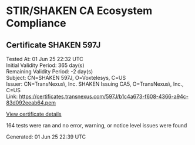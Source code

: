 # STIR/SHAKEN CA Ecosystem Compliance

## Certificate SHAKEN 597J

Tested At: 01 Jun 25 22:32 UTC\
Initial Validity Period: 365 day(s)\
Remaining Validity Period: -2 day(s)\
Subject: CN=SHAKEN 597J, O=Voxtelesys, C=US\
Issuer: CN=TransNexus\\, Inc. SHAKEN Issuing CA5, O=TransNexus\\, Inc., C=US\
Link: https://certificates.transnexus.com/597J/b1c4a673-f608-4366-a94c-83d092eeab64.pem

[View certificate details](https://x509.io/?cert=MIICyjCCAnCgAwIBAgIQaH5UOPwKpBY2MhQ%2FTnYiWzAKBggqhkjOPQQDAjBWMQswCQYDVQQGEwJVUzEZMBcGA1UEChMQVHJhbnNOZXh1cywgSW5jLjEsMCoGA1UEAxMjVHJhbnNOZXh1cywgSW5jLiBTSEFLRU4gSXNzdWluZyBDQTUwHhcNMjQwNTMwMTc1NzIxWhcNMjUwNTMwMTc1NzIwWjA4MQswCQYDVQQGEwJVUzETMBEGA1UEChMKVm94dGVsZXN5czEUMBIGA1UEAxMLU0hBS0VOIDU5N0owWTATBgcqhkjOPQIBBggqhkjOPQMBBwNCAARstqXpjcWtlffEv7dd1tpn1e4xBEs7Bc%2FxRRWTsu%2Byq50bf%2FOJ6L8jS4rB5Nag0diY83E7c2Of1BEJJ6Od3e7eo4IBPDCCATgwDAYDVR0TAQH%2FBAIwADAOBgNVHQ8BAf8EBAMCB4AwHQYDVR0OBBYEFPd7Hx9jfjyOoy5kMpanSkg0sFbPMB8GA1UdIwQYMBaAFNoAs4f4gj%2B%2FuiKiZGO19i%2FMjnXKMBcGA1UdIAQQMA4wDAYKYIZIAYb%2FCQEBBDCBpgYDVR0fBIGeMIGbMIGYoDqgOIY2aHR0cHM6Ly9hdXRoZW50aWNhdGUtYXBpLmljb25lY3Rpdi5jb20vZG93bmxvYWQvdjEvY3JsolqkWDBWMRQwEgYDVQQHDAtCcmlkZ2V3YXRlcjELMAkGA1UECAwCTkoxEzARBgNVBAMMClNUSS1QQSBDUkwxCzAJBgNVBAYTAlVTMQ8wDQYDVQQKDAZTVEktUEEwFgYIKwYBBQUHARoECjAIoAYWBDU5N0owCgYIKoZIzj0EAwIDSAAwRQIgPZVlTrYlt8FDCsCN7I%2BhwF5qReEQpDGQ1rsBI4AcEgoCIQCMUcwzFZaNWzNdlMydmUFdFsNBZOP2beP7HE7SYze4xQ%3D%3D)

164 tests were ran and no error, warning, or notice level issues were found


Generated: 01 Jun 25 22:39 UTC